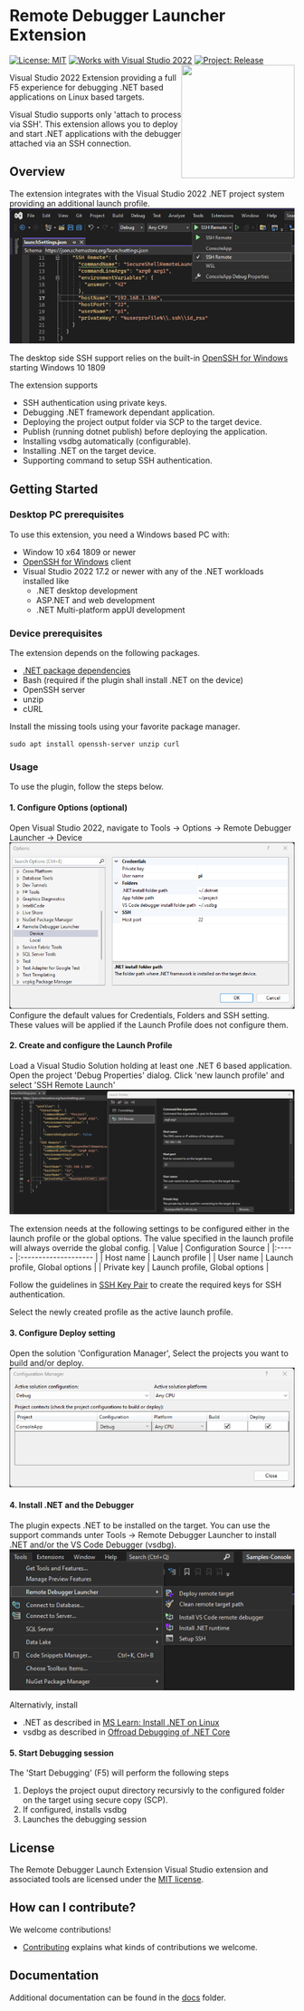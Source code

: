 # Remote Debugger Launcher Extension
[![License: MIT](https://img.shields.io/badge/License-MIT-green.svg)](LICENSE)
[![Works with Visual Studio 2022](https://img.shields.io/static/v1.svg?label=VS&message=2022&color=A853C7)](README.md)
[![Project: Release](https://github.com/MichaelKoster70/RemoteDebuggerLaunchExtension/actions/workflows/project-release.yml/badge.svg?branch=main)](https://github.com/MichaelKoster70/RemoteDebuggerLaunchExtension/actions/workflows/project-release.yml)
<image align="right" width="200" height="200" src="./docs/Logo.png" />

Visual Studio 2022 Extension providing a full F5 experience for debugging .NET based applications on Linux based targets.

Visual Studio supports only 'attach to process via SSH'. This extension allows you to deploy and start .NET applications with the debugger attached via an SSH connection.

## Overview

The extension integrates with the Visual Studio 2022 .NET project system providing an additional launch profile.
![Launch Profile](docs/ScreenShort-LaunchProfile.png)

The desktop side SSH support relies on the built-in [OpenSSH for Windows](https://learn.microsoft.com/en-us/windows-server/administration/openssh/openssh_overview) starting Windows 10 1809

The extension supports
- SSH authentication using private keys.
- Debugging .NET framework dependant application.
- Deploying the project output folder via SCP to the target device.
- Publish (running dotnet publish) before deploying the application.
- Installing vsdbg automatically (configurable).
- Installing .NET on the target device.
- Supporting command to setup SSH authentication.

## Getting Started

### Desktop PC prerequisites
To use this extension, you need a Windows based PC with:
- Window 10 x64 1809 or newer
- [OpenSSH for Windows](https://learn.microsoft.com/en-us/windows-server/administration/openssh/openssh_overview) client
- Visual Studio 2022 17.2 or newer with any of the .NET workloads installed like
  - .NET desktop development
  - ASP.NET and web development
  - .NET Multi-platform appUI development


### Device prerequisites
The extension depends on the following packages.
- [.NET package dependencies](https://github.com/dotnet/core/blob/main/release-notes/7.0/linux-packages.md)
- Bash (required if the plugin shall install .NET on the device)
- OpenSSH server
- unzip
- cURL

Install the missing tools using your favorite package manager.
```
sudo apt install openssh-server unzip curl
```

### Usage
To use the plugin, follow the steps below.

#### 1. Configure Options (optional)
Open Visual Studio 2022, navigate to Tools -> Options -> Remote Debugger Launcher -> Device
![VS Options](docs/ScreenShort-Options.png)
Configure the default values for Credentials, Folders and SSH setting. These values will be applied if the Launch Profile does not configure them.

#### 2. Create and configure the Launch Profile
Load a Visual Studio Solution holding at least one .NET 6 based application.
Open the project 'Debug Properties' dialog. Click 'new launch profile' and select 'SSH Remote Launch'
![LaunchProfileDialog](docs/ScreenShort-LaunchProfileDialog.png)

The extension needs at the following settings to be configured either in the launch profile or the global options. The value specified in the launch profile will always override the global config.
| Value | Configuration Source |
|:----- |:-------------------- |
| Host name | Launch profile |
| User name | Launch profile, Global options |
| Private key | Launch profile, Global options |

Follow the guidelines in [SSH Key Pair](docs/SshKeyPair.md) to create the required keys for SSH authentication.

Select the newly created profile as the active launch profile.

#### 3. Configure Deploy setting
Open the solution 'Configuration Manager', Select the projects you want to build and/or deploy.
![VS ConfigurationManager](docs/ScreenShort-ConfigurationManager.png)

#### 4. Install .NET and the Debugger
The plugin expects .NET to be installed on the target. You can use the support commands unter Tools -> Remote Debugger Launcher to install .NET and/or the VS Code Debugger (vsdbg).
![Commands](docs/ScreenShort-Commands.png)

Alternativly, install
- .NET as described in [MS Learn: Install .NET on Linux](https://learn.microsoft.com/en-us/dotnet/core/install/linux)
- vsdbg as described in [Offroad Debugging of .NET Core](https://github.com/Microsoft/MIEngine/wiki/Offroad-Debugging-of-.NET-Core-on-Linux---OSX-from-Visual-Studio)

#### 5. Start Debugging session
The 'Start Debugging' (F5) will perform the following steps
1. Deploys the project ouput directory recursivly to the configured folder on the target using secure copy (SCP).
2. If configured, installs vsdbg
3. Launches the debugging session

## License
The Remote Debugger Launch Extension Visual Studio extension and associated tools are licensed under the [MIT license](LICENSE).

## How can I contribute?
We welcome contributions! 
- [Contributing](CONTRIBUTING.md) explains what kinds of contributions we welcome.

## Documentation
Additional documentation can be found in the [docs](docs/readme.md) folder.
